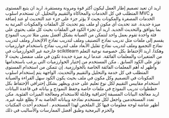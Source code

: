 اريد ان تعيد تصميم إطار العمل ليكون أكثر قوة ومرونة ومستقرة.
اريد ان يتبع المستوى المتطلب في كل الخدمات والمحاكاة والتقييم والتحليل.
ان تستخدم اسلوب MVC و الخدمات المصغرة والمكونات بحيث لا يؤثر جزء على جزء عند التحديث او عند إضافة ميزة جديدة.
عند تحديث أي مكون أو ملف يتم تحديث كل الملفات والمكونات المرتبة به بما يتوافق والتحديث الجديد.
اريد أن تجزء الكود في الملفات بحيث  كل ملف يحتوي على فئة واحدة تقوم بعمل واحد لنتمكن من الصيانة بشكل أفضل بمنى مثلا تدريب النموذج يقسم إلى  ملفات مثل تدريب نماذج التصنيف وملف لتدريب نماذج الالإنحدار وملف لتدريب نماذج التجميع وملف لتدريب نماذج تقليل الأبعاد ملف لتدريب نماذج باستخدام خوارزميات خارجبة غير الخوارزميات في scikitlearn وهكذا.
اريد الإحتفاظ بكل خصوصة نوعية التعلم من المتغيرات والمعلمات الفائقة.
عندما اريد ميزة جديدة تكون في ملف منفصل بحيث لا تؤثر على الكود السابق .
مكن المستخدم من إختيار الخوارزميات التي يرغب باستخدامها وأظهر له أهم المعلمات الفائقة الخاصة بالخوارزمية.
إن تتمكن من استخدام المستوى المتطلب في كل خدمة والتحليل والتقييم والتحديث.
الواجهة يتم إستخدام اسلوب المكونات في التصميم وكل مكون في ملف بحيث يكون الكود سهل القراءة والصيانة
استخدام مقاييس التقييم لكل نوع تعليم على حدى ويظهر بشكل إحترافي
الإحتفاظ بكل خططوات تدريب النموذج في ملفات خاصة وحفظ النموذج و بياناته في قاعدة البيانات
اريد معالجة البيانات المسبقة إحترافية وقابلة للاستخدام ومعالجة الميزات الفئوية.
مكن تعدد المستخدمين واجعل لكل مستخدم نماذجة وبياناته الخاصة به لا يطلع عليه غيره.
أظهر شاشة لوحة معلومات فيها كل الملخص لهذا المستخدم .
استخدم أحدث المكتبات والحزم البرمجية وطبق أفضل الممارسات والأساليب في ذلك